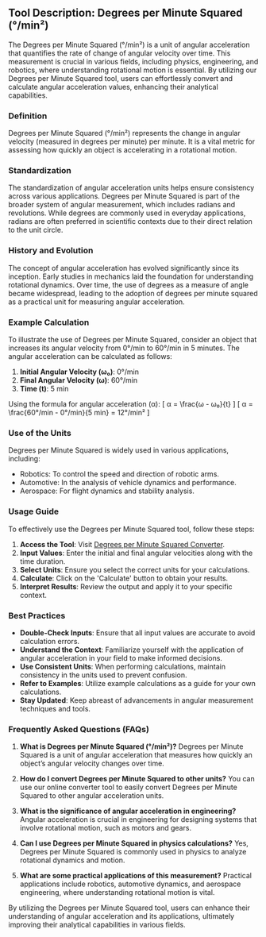 ## Tool Description: Degrees per Minute Squared (°/min²)

The Degrees per Minute Squared (°/min²) is a unit of angular acceleration that quantifies the rate of change of angular velocity over time. This measurement is crucial in various fields, including physics, engineering, and robotics, where understanding rotational motion is essential. By utilizing our Degrees per Minute Squared tool, users can effortlessly convert and calculate angular acceleration values, enhancing their analytical capabilities.

### Definition
Degrees per Minute Squared (°/min²) represents the change in angular velocity (measured in degrees per minute) per minute. It is a vital metric for assessing how quickly an object is accelerating in a rotational motion.

### Standardization
The standardization of angular acceleration units helps ensure consistency across various applications. Degrees per Minute Squared is part of the broader system of angular measurement, which includes radians and revolutions. While degrees are commonly used in everyday applications, radians are often preferred in scientific contexts due to their direct relation to the unit circle.

### History and Evolution
The concept of angular acceleration has evolved significantly since its inception. Early studies in mechanics laid the foundation for understanding rotational dynamics. Over time, the use of degrees as a measure of angle became widespread, leading to the adoption of degrees per minute squared as a practical unit for measuring angular acceleration.

### Example Calculation
To illustrate the use of Degrees per Minute Squared, consider an object that increases its angular velocity from 0°/min to 60°/min in 5 minutes. The angular acceleration can be calculated as follows:

1. **Initial Angular Velocity (ω₀)**: 0°/min
2. **Final Angular Velocity (ω)**: 60°/min
3. **Time (t)**: 5 min

Using the formula for angular acceleration (α):
\[ 
α = \frac{ω - ω₀}{t} 
\]
\[ 
α = \frac{60°/min - 0°/min}{5 min} = 12°/min² 
\]

### Use of the Units
Degrees per Minute Squared is widely used in various applications, including:
- Robotics: To control the speed and direction of robotic arms.
- Automotive: In the analysis of vehicle dynamics and performance.
- Aerospace: For flight dynamics and stability analysis.

### Usage Guide
To effectively use the Degrees per Minute Squared tool, follow these steps:
1. **Access the Tool**: Visit [Degrees per Minute Squared Converter](https://www.inayam.co/unit-converter/angular_speed).
2. **Input Values**: Enter the initial and final angular velocities along with the time duration.
3. **Select Units**: Ensure you select the correct units for your calculations.
4. **Calculate**: Click on the 'Calculate' button to obtain your results.
5. **Interpret Results**: Review the output and apply it to your specific context.

### Best Practices
- **Double-Check Inputs**: Ensure that all input values are accurate to avoid calculation errors.
- **Understand the Context**: Familiarize yourself with the application of angular acceleration in your field to make informed decisions.
- **Use Consistent Units**: When performing calculations, maintain consistency in the units used to prevent confusion.
- **Refer to Examples**: Utilize example calculations as a guide for your own calculations.
- **Stay Updated**: Keep abreast of advancements in angular measurement techniques and tools.

### Frequently Asked Questions (FAQs)

1. **What is Degrees per Minute Squared (°/min²)?**
   Degrees per Minute Squared is a unit of angular acceleration that measures how quickly an object’s angular velocity changes over time.

2. **How do I convert Degrees per Minute Squared to other units?**
   You can use our online converter tool to easily convert Degrees per Minute Squared to other angular acceleration units.

3. **What is the significance of angular acceleration in engineering?**
   Angular acceleration is crucial in engineering for designing systems that involve rotational motion, such as motors and gears.

4. **Can I use Degrees per Minute Squared in physics calculations?**
   Yes, Degrees per Minute Squared is commonly used in physics to analyze rotational dynamics and motion.

5. **What are some practical applications of this measurement?**
   Practical applications include robotics, automotive dynamics, and aerospace engineering, where understanding rotational motion is vital.

By utilizing the Degrees per Minute Squared tool, users can enhance their understanding of angular acceleration and its applications, ultimately improving their analytical capabilities in various fields.
